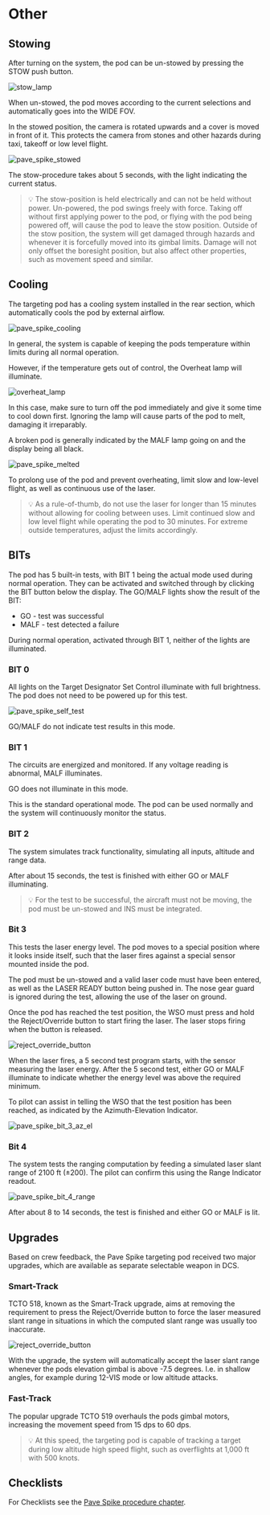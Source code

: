 # Other

## Stowing

After turning on the system, the pod can be un-stowed by pressing the STOW push
button.

![stow_lamp](../../../img/stow_lamp.jpg)

When un-stowed, the pod moves according to the current selections and
automatically goes into the WIDE FOV.

In the stowed position, the camera is rotated upwards and a cover is moved in
front of it. This protects the camera from stones and other hazards during taxi,
takeoff or low level flight.

![pave_spike_stowed](../../../img/pave_spike_stowed.jpg)

The stow-procedure takes about 5 seconds, with the light indicating the current
status.

>💡 The stow-position is held electrically and can not be held without
> power. Un-powered, the pod swings freely with force. Taking off without first
> applying power to the pod, or flying with the pod being powered off, will cause
> the pod to leave the stow position. Outside of the stow position, the system
> will get damaged through hazards and whenever it is forcefully moved into its
> gimbal limits. Damage will not only offset the boresight position, but also
> affect other properties, such as movement speed and similar.

## Cooling

The targeting pod has a cooling system installed in the rear section, which
automatically cools the pod by external airflow.

![pave_spike_cooling](../../../img/pave_spike_cooling.jpg)

In general, the system is capable of keeping the pods temperature within limits
during all normal operation.

However, if the temperature gets out of control, the Overheat lamp will
illuminate.

![overheat_lamp](../../../img/overheat_lamp.jpg)

In this case, make sure to turn off the pod immediately and give it some time to
cool down first. Ignoring the lamp will cause parts of the pod to melt, damaging
it irreparably.

A broken pod is generally indicated by the MALF lamp going on and the display
being all black.

![pave_spike_melted](../../../img/pave_spike_melted.jpg)

To prolong use of the pod and prevent overheating, limit slow and low-level
flight, as well as continuous use of the laser.

> 💡 As a rule-of-thumb, do not use
> the laser for longer than 15 minutes without allowing for cooling between uses.
> Limit continued slow and low level flight while operating the pod to 30 minutes.
> For extreme outside temperatures, adjust the limits accordingly.

## BITs

The pod has 5 built-in tests, with BIT 1 being the actual mode used during
normal operation. They can be activated and switched through by clicking the BIT
button below the display. The GO/MALF lights show the result of the BIT:

- GO - test was successful
- MALF - test detected a failure

During normal operation, activated through BIT 1, neither of the lights are
illuminated.

### BIT 0

All lights on the Target Designator Set Control illuminate with full brightness.
The pod does not need to be powered up for this test.

![pave_spike_self_test](../../../img/pave_spike_self_test.jpg)

GO/MALF do not indicate test results in this mode.

### BIT 1

The circuits are energized and monitored. If any voltage reading is abnormal,
MALF illuminates.

GO does not illuminate in this mode.

This is the standard operational mode. The pod can be used normally and the
system will continuously monitor the status.

### BIT 2

The system simulates track functionality, simulating all inputs, altitude and
range data.

After about 15 seconds, the test is finished with either GO or MALF
illuminating.

> 💡 For the test to be successful, the aircraft must not be moving, the pod must be
un-stowed and INS must be integrated.

### Bit 3

This tests the laser energy level. The pod moves to a special position where it
looks inside itself, such that the laser fires against a special sensor mounted
inside the pod.

The pod must be un-stowed and a valid laser code must have been entered, as well
as the LASER READY button being pushed in. The nose gear guard is ignored during
the test, allowing the use of the laser on ground.

Once the pod has reached the test position, the WSO must press and hold the
Reject/Override button to start firing the laser. The laser stops firing when
the button is released.

![reject_override_button](../../../img/reject_override_button.jpg)

When the laser fires, a 5 second test program starts, with the sensor measuring
the laser energy. After the 5 second test, either GO or MALF illuminate to
indicate whether the energy level was above the required minimum.

To pilot can assist in telling the WSO that the test position has been reached,
as indicated by the Azimuth-Elevation Indicator.

![pave_spike_bit_3_az_el](../../../img/pave_spike_bit_3_az_el.jpg)

### Bit 4

The system tests the ranging computation by feeding a simulated laser slant
range of 2100 ft (±200). The pilot can confirm this using the Range Indicator
readout.

![pave_spike_bit_4_range](../../../img/pave_spike_bit_4_range.jpg)

After about 8 to 14 seconds, the test is finished and either GO or MALF is lit.

## Upgrades

Based on crew feedback, the Pave Spike targeting pod received two major
upgrades, which are available as separate selectable weapon in DCS.

### Smart-Track

TCTO 518, known as the Smart-Track upgrade, aims at removing the requirement to
press the Reject/Override button to force the laser measured slant range in
situations in which the computed slant range was usually too inaccurate.

![reject_override_button](../../../img/reject_override_button.jpg)

With the upgrade, the system will automatically accept the laser slant range
whenever the pods elevation gimbal is above -7.5 degrees. I.e. in shallow
angles, for example during 12-VIS mode or low altitude attacks.

### Fast-Track

The popular upgrade TCTO 519 overhauls the pods gimbal motors, increasing the
movement speed from 15 dps to 60 dps.

> 💡 At this speed, the targeting pod is capable of tracking a target during low
altitude high speed flight, such as overflights at 1,000 ft with 500 knots.

## Checklists

For Checklists see the [Pave Spike procedure chapter](../../../procedures/pave_spike.md#turn-on).
